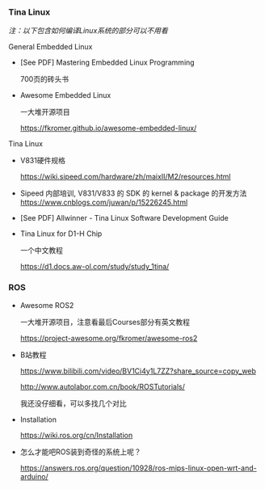 ### Tina Linux

*注：以下包含如何编译Linux系统的部分可以不用看*

General Embedded Linux

- [See PDF] Mastering Embedded Linux Programming

  700页的砖头书

- Awesome Embedded Linux 

  一大堆开源项目

  https://fkromer.github.io/awesome-embedded-linux/

Tina Linux

- V831硬件规格

  https://wiki.sipeed.com/hardware/zh/maixII/M2/resources.html

- Sipeed 内部培训, V831/V833 的 SDK 的 kernel & package 的开发方法
  https://www.cnblogs.com/juwan/p/15226245.html
  
- [See PDF] Allwinner - Tina Linux Software Development Guide

- Tina Linux for D1-H Chip
  
  一个中文教程
  
  https://d1.docs.aw-ol.com/study/study_1tina/
  
### ROS
- Awesome ROS2

  一大堆开源项目，注意看最后Courses部分有英文教程

  https://project-awesome.org/fkromer/awesome-ros2

- B站教程

  https://www.bilibili.com/video/BV1Ci4y1L7ZZ?share_source=copy_web

  http://www.autolabor.com.cn/book/ROSTutorials/

  我还没仔细看，可以多找几个对比

- Installation

  https://wiki.ros.org/cn/Installation

- 怎么才能吧ROS装到奇怪的系统上呢？

  https://answers.ros.org/question/10928/ros-mips-linux-open-wrt-and-arduino/
